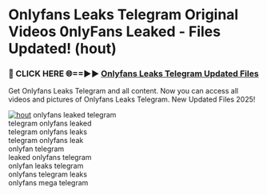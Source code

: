 # Onlyfans Leaks Telegram Original Videos 0nlyFans Leaked - Files Updated! (hout)

<h3>🔴 CLICK HERE 🌐==►► <a href="https://tinyurl.com/2wckxsce" rel="nofollow">Onlyfans Leaks Telegram Updated Files</a></h3>

Get Onlyfans Leaks Telegram and all content. Now you can access all videos and pictures of Onlyfans Leaks Telegram. New Updated Files 2025!

[![hout](https://i.imgur.com/AFduVYN.gif)](https://tinyurl.com/2wckxsce)
onlyfans leaked telegram<br>
telegram onlyfans leaked<br>
telegram onlyfans leaks<br>
telegram onlyfans leak<br>
onlyfan telegram<br>
leaked onlyfans telegram<br>
onlyfan leaks telegram<br>
onlyfans telegram leaks<br>
onlyfans mega telegram